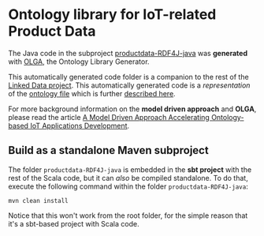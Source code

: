 # Ontology library for IoT-related Product Data

The Java code in the subproject [productdata-RDF4J-java](productdata-RDF4J-java) was **generated** with [OLGA](https://ecostruxure.github.io/OLGA/),
the Ontology Library Generator.

This automatically generated code folder is a companion to the rest of the
[Linked Data project](https://github.com/edufuga/LinkedDataScala/).
This automatically generated code is a _representation_ of the [ontology file](linked_data_ontology_rdf.owl)
which is further [described here](Ontology.md).

For more background information on the **model driven approach** and **OLGA**, please read the article 
[A Model Driven Approach Accelerating Ontology-based IoT Applications Development](
https://ceur-ws.org/Vol-2063/sisiot-paper4.pdf
).

## Build as a standalone Maven subproject

The folder `productdata-RDF4J-java` is embedded in the **sbt project** with the rest of the Scala code, but it can
_also_ be compiled standalone. To do that, execute the following command within the folder `productdata-RDF4J-java`:

```
mvn clean install
```

Notice that this won't work from the root folder, for the simple reason that it's a sbt-based project with Scala code.
